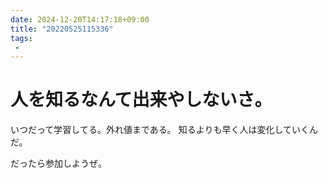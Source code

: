 ```yaml
---
date: 2024-12-20T14:17:18+09:00
title: "20220525115336"
tags:
 -
---
```


# 人を知るなんて出来やしないさ。
いつだって学習してる。外れ値まである。
知るよりも早く人は変化していくんだ。

だったら参加しようぜ。